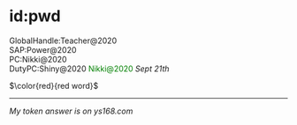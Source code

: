 # id:pwd
GlobalHandle:Teacher@2020   
SAP:Power@2020   
PC:Nikki@2020   
DutyPC:Shiny@2020   <span style="color: green;">Nikki@2020 </span> *Sept 21th*

$\color{red}{red word}$






------------------------------

*My token answer is on ys168.com*







